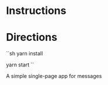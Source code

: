 # Instructions

# Directions

``sh
yarn install  

yarn start
``

A simple single-page app for messages